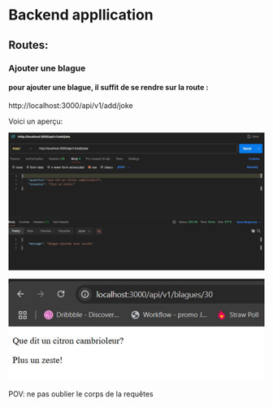 # Backend appllication

## Routes:

### Ajouter une blague

#### pour ajouter une blague, il suffit de se rendre sur la route :

http://localhost:3000/api/v1/add/joke

Voici un aperçu:

![Postman](./assets/capture.jpg)

![Interface client](./assets/capture01.jpg) 

POV: ne pas oublier le corps de la requêtes
